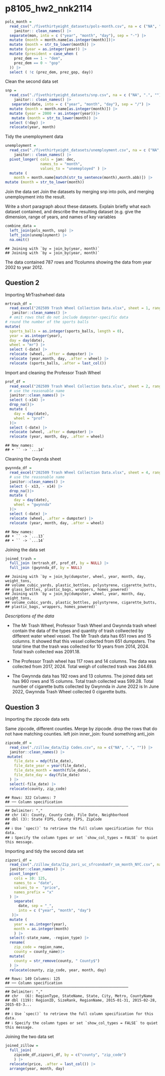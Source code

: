 p8105_hw2_nnk2114
================

``` r
pols_month = 
  read_csv("./fivethirtyeight_datasets/pols-month.csv", na = c ("NA", ".", ""), show_col_types = FALSE ) |>
    janitor:: clean_names() |>
  separate(mon, into = c ("year", "month", "day"), sep = "-") |>
  mutate (month = month.name[as.integer(month)])|> 
  mutate (month = str_to_lower(month)) |>
  mutate (year = as.integer(year)) |>
  mutate (president = case_when (
    prez_dem == 1 ~ "dem",
    prez_dem == 0 ~ "gop"
  )) |>
  select ( !c (prez_dem, prez_gop, day))
```

Clean the second data set

``` r
snp = 
  read_csv("./fivethirtyeight_datasets/snp.csv", na = c ("NA", ".", ""), show_col_types = FALSE ) |>
    janitor:: clean_names() |>
   separate(date, into = c ("year", "month", "day"), sep = "/") |>
  mutate (month = month.name[as.integer(month)]) |>
  mutate (year = 2000 + as.integer(year))|>
   mutate (month = str_to_lower(month)) |>
  select (!day) |>
  relocate(year, month)
```

Tidy the unemployment data

``` r
unemployment = 
  read_csv("./fivethirtyeight_datasets/unemployment.csv", na = c ("NA", ".", ""), show_col_types = FALSE ) |>
    janitor:: clean_names() |>
  pivot_longer( cols = jan: dec,
                names_to = "month",
                values_to = "unemeployed" ) |>
  mutate (
    month = month.name[match(str_to_sentence(month),month.abb)]) |>
mutate (month = str_to_lower(month))
```

Join the data set Join the datasets by merging snp into pols, and
merging unemployment into the result.

Write a short paragraph about these datasets. Explain briefly what each
dataset contained, and describe the resulting dataset (e.g. give the
dimension, range of years, and names of key variables

``` r
combine_data =
  left_join(pols_month, snp) |>
  left_join(unemployment) |>
  na.omit()
```

    ## Joining with `by = join_by(year, month)`
    ## Joining with `by = join_by(year, month)`

The data contained 787 rows and 11columns showing the data from year
2002 to year 2012.

## Question 2

Importing MrTrashwheel data

``` r
mrtrash_df = 
  read_excel("202509 Trash Wheel Collection Data.xlsx", sheet = 1, range = "A2:N653")|>
   janitor::clean_names() |>
  # omit rows that do not include dumpster-specific data 
# round the number of the sports balls 
mutate(
  sports_balls = as.integer(sports_balls, length = 0),
  year = as.integer(year),
  day = day(date),
  wheel = "mr") |>
  select (-date) |>
  relocate (wheel, .after = dumpster) |>
  relocate (year,month, day, .after = wheel) |>
  relocate (sports_balls, .after = last_col())
```

Import and cleaning the Professor Trash Wheel

``` r
prof_df = 
  read_excel("202509 Trash Wheel Collection Data.xlsx", sheet = 2, range = "A2:N653")|>
  # use the reasonable name
  janitor::clean_names() |>
  select (-x14) |>
  drop_na()|>
  mutate (
    day = day(date),
    wheel = "prof"
  )|>
  select (-date) |>
  relocate (wheel, .after = dumpster) |>
  relocate (year, month, day, .after = wheel)
```

    ## New names:
    ## • `` -> `...14`

Cleaning the Gwynda sheet

``` r
gwynnda_df = 
  read_excel("202509 Trash Wheel Collection Data.xlsx", sheet = 4, range = "A2:N653")|>
  # use the reasonable name
  janitor::clean_names() |>
  select (- x13, - x14) |>
  drop_na()|>
  mutate (
    day = day(date),
    wheel = "gwynnda"
  )|>
  select (-date) |>
  relocate (wheel, .after = dumpster) |>
  relocate (year, month, day, .after = wheel)
```

    ## New names:
    ## • `` -> `...13`
    ## • `` -> `...14`

Joining the data set

``` r
joined_trash = 
  full_join (mrtrash_df, prof_df, by = NULL) |>
  full_join (gwynnda_df, by = NULL)
```

    ## Joining with `by = join_by(dumpster, wheel, year, month, day, weight_tons,
    ## volume_cubic_yards, plastic_bottles, polystyrene, cigarette_butts,
    ## glass_bottles, plastic_bags, wrappers, homes_powered)`
    ## Joining with `by = join_by(dumpster, wheel, year, month, day, weight_tons,
    ## volume_cubic_yards, plastic_bottles, polystyrene, cigarette_butts,
    ## plastic_bags, wrappers, homes_powered)`

*Descriptions of the data*

- The Mr Trash Wheel, Professor Trash Wheel and Gwynnda trash wheel
  contain the data of the types and quantity of trash collwected by
  different water wheel vessel. The Mr Trash data has 651 rows and 15
  columns. It showed that this vessel collected from 651 dumpsters. The
  total time that the trash was collected for 10 years from 2014, 2024.
  Total trash collected was 2091.18.

- The Professor Trash wheel has 117 rows and 14 columns. The data was
  collected from 2017, 2024. Total weigh of collected trash was 244.69.

- The Gwynnda data has 192 rows and 13 columns. The joined data set has
  960 rows and 15 columns. Total trash collected was 599.28. Total
  number of cigarette butts collected by Gwynnda in June 2022 is In June
  2022, Gwynnda Trash Wheel collected 0 cigarette butts.

## Question 3

Importing the zipcode data sets

Same zipcode, different counties. Merge by zipcode. drop the rows that
do not have matching counties. left join inner_join: found something
anti_join

``` r
zipcode_df = 
  read_csv("./zillow_data/Zip Codes.csv", na = c("NA", ".", "")) |> 
  janitor::clean_names() |> 
 mutate(
    file_date = mdy(file_date),
    file_date_year = year(file_date),
    file_date_month = month(file_date),
    file_date_day = day(file_date)
  ) |> 
  select(-file_date) |> 
  relocate(county, zip_code)
```

    ## Rows: 322 Columns: 7
    ## ── Column specification ────────────────────────────────────────────────────────
    ## Delimiter: ","
    ## chr (4): County, County Code, File Date, Neighborhood
    ## dbl (3): State FIPS, County FIPS, ZipCode
    ## 
    ## ℹ Use `spec()` to retrieve the full column specification for this data.
    ## ℹ Specify the column types or set `show_col_types = FALSE` to quiet this message.

Importing and tidy the second data set

``` r
zipzori_df =
  read_csv("./zillow_data/Zip_zori_uc_sfrcondomfr_sm_month_NYC.csv", na = c("NA", ".", "")) |> 
  janitor::clean_names() |> 
  pivot_longer(
    cols = 10: 125,
    names_to = "date",
    values_to =  "price",
    names_prefix = "x"
  ) |>
    separate(
      date, sep = "_",
      into = c ("year", "month", "day")
   )|>
  mutate (
    year = as.integer(year),
    month = as.integer(month)
    ) |>
  select(-state_name, -region_type) |>
  rename(
    zip_code = region_name,
    county = county_name)|>
  mutate(
    county = str_remove(county, " County$")
  ) |>
  relocate(county, zip_code, year, month, day)
```

    ## Rows: 149 Columns: 125
    ## ── Column specification ────────────────────────────────────────────────────────
    ## Delimiter: ","
    ## chr   (6): RegionType, StateName, State, City, Metro, CountyName
    ## dbl (119): RegionID, SizeRank, RegionName, 2015-01-31, 2015-02-28, 2015-03-3...
    ## 
    ## ℹ Use `spec()` to retrieve the full column specification for this data.
    ## ℹ Specify the column types or set `show_col_types = FALSE` to quiet this message.

Joining the two data set

``` r
joined_zillow = 
  full_join(
    zipcode_df,zipzori_df, by = c("county", "zip_code")
    ) |> 
  relocate(price, .after = last_col()) |> 
  arrange(year, month, day)
```
